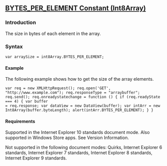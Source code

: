 ## [BYTES_PER_ELEMENT Constant (Int8Array)](BYTES_PER_ELEMENT-Constant__Int8Array.html)

### Introduction 

 The size in bytes of each element in the array.

### Syntax 

```
var arraySize = int8Array.BYTES_PER_ELEMENT;
```

#### Example 

<p xmlns:util="util">
  The following example shows how to get the size of the array elements.
</p>

```
var req = new XMLHttpRequest(); req.open('GET', "http://www.example.com"); req.responseType = "arraybuffer"; req.send(); req.onreadystatechange = function () { if (req.readyState === 4) { var buffer
= req.response; var dataView = new DataView(buffer); var intArr = new Int8Array(buffer.byteLength); alert(intArr.BYTES_PER_ELEMENT); } }
```

#### Requirements 

<div id="requirementsTitleSection" class="section" name="collapseableSection" style="">
  <p xmlns:util="util"></p>
  <p>
    Supported in the Internet Explorer 10 standards document mode. Also supported in Windows Store apps. See Version Information.
  </p>
  <p>
    Not supported in the following document modes: Quirks, Internet Explorer 6 standards, Internet Explorer 7 standards, Internet Explorer 8 standards, Internet Explorer 9 standards.
  </p>
</div>

